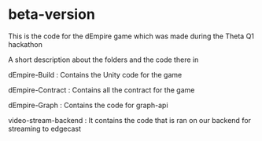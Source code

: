 # beta-version

This is the code for the dEmpire game which was made during the Theta Q1 hackathon 

A short description about the folders and the code there in 

dEmpire-Build :  Contains the Unity code for the game 

dEmpire-Contract : Contains all the contract for the game 

dEmpire-Graph : Contains the code for graph-api 

video-stream-backend : It contains the code that is ran on our backend for streaming to edgecast
